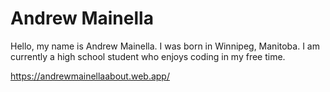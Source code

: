 # Andrew Mainella
Hello,
my name is Andrew Mainella. I was born in Winnipeg, Manitoba. I am currently a high school student who enjoys coding in my free time.

https://andrewmainellaabout.web.app/
